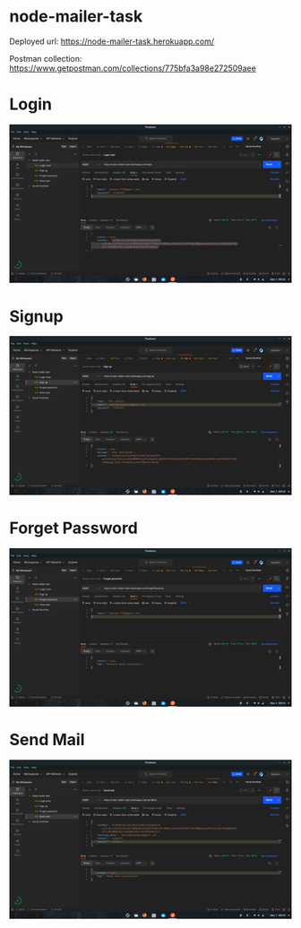 # node-mailer-task

Deployed url: https://node-mailer-task.herokuapp.com/

Postman collection: https://www.getpostman.com/collections/775bfa3a98e272509aee

# Login
![Login Postman Screenshot](https://github.com/AdityaTajanpure/node-mailer-task/blob/master/readme-related-ignore/login_postman.png?raw=true)

# Signup
![Signup Postman Screenshot](https://github.com/AdityaTajanpure/node-mailer-task/blob/master/readme-related-ignore/signup_postman.png?raw=true)

# Forget Password
![ForgetPassword Postman Screenshot](https://github.com/AdityaTajanpure/node-mailer-task/blob/master/readme-related-ignore/forgetPassword_postman.png?raw=true)

# Send Mail
![Send Mail Postman Screenshot](https://github.com/AdityaTajanpure/node-mailer-task/blob/master/readme-related-ignore/sendMail_postman.png?raw=true)
